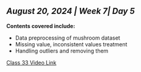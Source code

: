 ## _August 20, 2024 | Week 7| Day 5_

**Contents covered include:**

* Data preprocessing of mushroom dataset
* Missing value, inconsistent values treatment
* Handling outliers and removing them

[Class 33 Video Link](https://web.facebook.com/iCodeguru/videos/1013797100283976)
